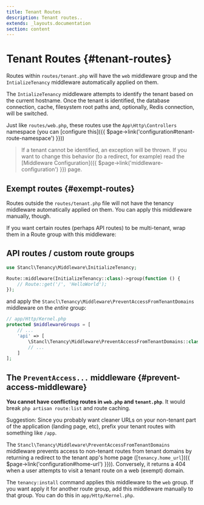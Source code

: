 ```yaml
---
title: Tenant Routes
description: Tenant routes..
extends: _layouts.documentation
section: content
---
```


# Tenant Routes {#tenant-routes}

Routes within `routes/tenant.php` will have the `web` middleware group and the `IntializeTenancy` middleware automatically applied on them. 

The `IntializeTenancy` middleware attempts to identify the tenant based on the current hostname. Once the tenant is identified, the database connection, cache, filesystem root paths and, optionally, Redis connection, will be switched.

Just like `routes/web.php`, these routes use the `App\Http\Controllers` namespace (you can [configure this]({{ $page->link('configuration#tenant-route-namespace') }}))

> If a tenant cannot be identified, an exception will be thrown. If you want to change this behavior (to a redirect, for example) read the [Middleware Configuration]({{ $page->link('middleware-configuration') }}) page.

## Exempt routes {#exempt-routes}

Routes outside the `routes/tenant.php` file will not have the tenancy middleware automatically applied on them. You can apply this middleware manually, though.

If you want certain routes (perhaps API routes) to be multi-tenant, wrap them in a Route group with this middleware:

## API routes / custom route groups

```php
use Stancl\Tenancy\Middleware\InitializeTenancy;

Route::middleware(InitializeTenancy::class)->group(function () {
    // Route::get('/', 'HelloWorld');
});
```

and apply the `Stancl\Tenancy\Middleware\PreventAccessFromTenantDomains` middleware on the *entire* group:

```php
// app/Http/Kernel.php
protected $middlewareGroups = [
    // ...
    'api' => [
        \Stancl\Tenancy\Middleware\PreventAccessFromTenantDomains::class,
        // ...
    ]
];
```

## The `PreventAccess...` middleware {#prevent-access-middleware}

**You cannot have conflicting routes in `web.php` and `tenant.php`**. It would break `php artisan route:list` and route caching.

Suggestion: Since you probably want cleaner URLs on your non-tenant part of the application (landing page, etc), prefix your tenant routes with something like `/app`.

The `Stancl\Tenancy\Middleware\PreventAccessFromTenantDomains` middleware prevents access to non-tenant routes from tenant domains by returning a redirect to the tenant app's home page ([`tenancy.home_url`]({{ $page->link('configuration#home-url') }})). Conversely, it returns a 404 when a user attempts to visit a tenant route on a web (exempt) domain.

The `tenancy:install` command applies this middleware to the `web` group. If you want apply it for another route group, add this middleware manually to that group. You can do this in `app/Http/Kernel.php`.
